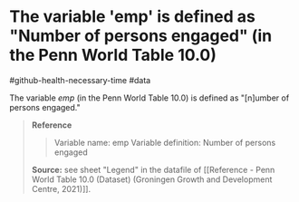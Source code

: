 # The variable 'emp' is defined as "Number of persons engaged" (in the Penn World Table 10.0)
#github-health-necessary-time
#data 

The variable *emp* (in the Penn World Table 10.0) is defined as "\[n]umber of persons engaged."

>**Reference**
>>Variable name: emp
>>Variable definition: Number of persons engaged
>
>**Source:** see sheet "Legend" in the datafile of [[Reference - Penn World Table 10.0 (Dataset) (Groningen Growth and Development Centre, 2021)]].